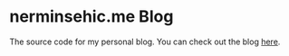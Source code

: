 # nerminsehic.me Blog

The source code for my personal blog. You can check out the blog [here](https://nerminsehic.me).